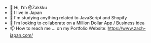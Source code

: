 - 👋 Hi, I’m @Zakkku
- 👀 I live in Japan
- 🌱 I'm studying anything related to JavaScript and Shopify
- 💞️ I’m looking to collaborate on a Million Dollar App / Business idea
- 📫 How to reach me ... on my Portfolio Website: https://www.zach-japan.com/

<!---
Zakkku/Zakkku is a ✨ special ✨ repository because its `README.md` (this file) appears on your GitHub profile.
You can click the Preview link to take a look at your changes.
--->
